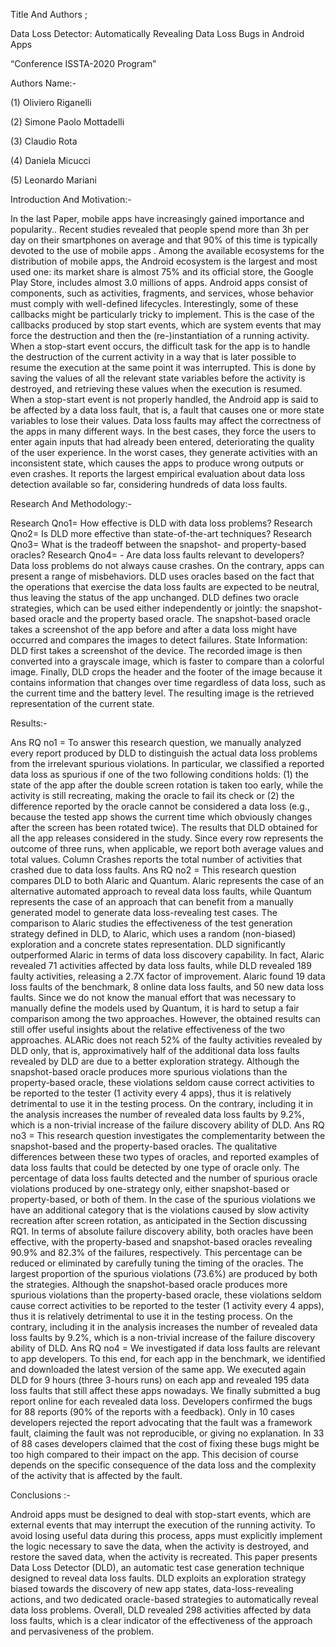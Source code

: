 
Title And Authors ;

Data Loss Detector: Automatically Revealing Data Loss Bugs in Android Apps

“Conference ISSTA-2020 Program”

Authors Name:-

(1) Oliviero Riganelli

(2) Simone Paolo Mottadelli

(3) Claudio Rota

(4) Daniela Micucci

(5) Leonardo Mariani

Introduction And Motivation:-

In the last Paper, mobile apps have increasingly gained importance and popularity.. Recent studies revealed that people spend more than 3h per day on their smartphones on average and that 90% of this time is typically devoted to the use of mobile apps . Among the available ecosystems for the distribution of mobile apps, the Android ecosystem is the largest and most used one: its market share is almost 75% and its official store, the Google Play Store, includes almost 3.0 millions of apps. Android apps consist of components, such as activities, fragments, and services, whose behavior must comply with well-defined lifecycles. Interestingly, some of these callbacks might be particularly tricky to implement. This is the case of the callbacks produced by stop start events, which are system events that may force the destruction and then the (re-)instantiation of a running activity. When a stop-start event occurs, the difficult task for the app is to handle the destruction of the current activity in a way that is later possible to resume the execution at the same point it was interrupted. This is done by saving the values of all the relevant state variables before the activity is destroyed, and retrieving these values when the execution is resumed. When a stop-start event is not properly handled, the Android app is said to be affected by a data loss fault, that is, a fault that causes one or more state variables to lose their values. Data loss faults may affect the correctness of the apps in many different ways. In the best cases, they force the users to enter again inputs that had already been entered, deteriorating the quality of the user experience. In the worst cases, they generate activities with an inconsistent state, which causes the apps to produce wrong outputs or even crashes. It reports the largest empirical evaluation about data loss detection available so far, considering hundreds of data loss faults.

Research And Methodology:- 

Research Qno1= How effective is DLD with data loss problems?
Research Qno2= Is DLD more effective than state-of-the-art techniques? 
Research Qno3= What is the tradeoff between the snapshot- and property-based oracles?
Research Qno4= - Are data loss faults relevant to developers?
Data loss problems do not always cause crashes. On the contrary, apps can present a range of misbehaviors. DLD uses oracles based on the fact that the operations that exercise the data loss faults are expected to be neutral, thus leaving the status of the app unchanged. DLD defines two oracle strategies, which can be used either independently or jointly: the snapshot-based oracle and the property based oracle. The snapshot-based oracle takes a screenshot of the app before and after a data loss might have occurred and compares the images to detect failures. State Information: DLD first takes a screenshot of the device. The recorded image is then converted into a grayscale image, which is faster to compare than a colorful image. Finally, DLD crops the header and the footer of the image because it contains information that changes over time regardless of data loss, such as the current time and the battery level. The resulting image is the retrieved representation of the current state.

Results:-

Ans RQ no1 = To answer this research question, we manually analyzed every report produced by DLD to distinguish the actual data loss problems from the irrelevant spurious violations. In particular, we classified a reported data loss as spurious if one of the two following conditions holds: (1) the state of the app after the double screen rotation is taken too early, while the activity is still recreating, making the oracle to fail its check or (2) the difference reported by the oracle cannot be considered a data loss (e.g., because the tested app shows the current time which obviously changes after the screen has been rotated twice). The results that DLD obtained for all the app releases considered in the study. Since every row represents the outcome of three runs, when applicable, we report both average values and total values. Column Crashes reports the total number of activities that crashed due to data loss faults.
Ans RQ no2 = This research question compares DLD to both Alaric and Quantum. Alaric represents the case of an alternative automated approach to reveal data loss faults, while Quantum represents the case of an approach that can benefit from a manually generated model to generate data loss-revealing test cases. The comparison to Alaric studies the effectiveness of the test generation strategy defined in DLD, to Alaric, which uses a random (non-biased) exploration and a concrete states representation. DLD significantly outperformed Alaric in terms of data loss discovery capability. In fact, Alaric revealed 71 activities affected by data loss faults, while DLD revealed 189 faulty activities, releasing a 2.7X factor of improvement. Alaric found 19 data loss faults of the benchmark, 8 online data loss faults, and 50 new data loss faults. Since we do not know the manual effort that was necessary to manually define the models used by Quantum, it is hard to setup a fair comparison among the two approaches. However, the obtained results can still offer useful insights about the relative effectiveness of the two approaches. ALARic does not reach 52% of the faulty activities revealed by DLD only, that is, approximatively half of the additional data loss faults revealed by DLD are due to a better exploration strategy. Although the snapshot-based oracle produces more spurious violations than the property-based oracle, these violations seldom cause correct activities to be reported to the tester (1 activity every 4 apps), thus it is relatively detrimental to use it in the testing process. On the contrary, including it in the analysis increases the number of revealed data loss faults by 9.2%, which is a non-trivial increase of the failure discovery ability of DLD.
Ans RQ no3 = This research question investigates the complementarity between the snapshot-based and the property-based oracles. The qualitative differences between these two types of oracles, and reported examples of data loss faults that could be detected by one type of oracle only. The percentage of data loss faults detected and the number of spurious oracle violations produced by one-strategy only, either snapshot-based or property-based, or both of them. In the case of the spurious violations we have an additional category that is the violations caused by slow activity recreation after screen rotation, as anticipated in the Section discussing RQ1. In terms of absolute failure discovery ability, both oracles have been effective, with the property-based and snapshot-based oracles revealing 90.9% and 82.3% of the failures, respectively. This percentage can be reduced or eliminated by carefully tuning the timing of the oracles. The largest proportion of the spurious violations (73.6%) are produced by both the strategies. Although the snapshot-based oracle produces more spurious violations than the property-based oracle, these violations seldom cause correct activities to be reported to the tester (1 activity every 4 apps), thus it is relatively detrimental to use it in the testing process. On the contrary, including it in the analysis increases the number of revealed data loss faults by 9.2%, which is a non-trivial increase of the failure discovery ability of DLD.
Ans RQ no4 = We investigated if data loss faults are relevant to app developers. To this end, for each app in the benchmark, we identified and downloaded the latest version of the same app. We executed again DLD for 9 hours (three 3-hours runs) on each app and revealed 195 data loss faults that still affect these apps nowadays. We finally submitted a bug report online for each revealed data loss. Developers confirmed the bugs for 88 reports (90% of the reports with a feedback). Only in 10 cases developers rejected the report advocating that the fault was a framework fault, claiming the fault was not reproducible, or giving no explanation. In 33 of 88 cases developers claimed that the cost of fixing these bugs might be too high compared to their impact on the app. This decision of course depends on the specific consequence of the data loss and the complexity of the activity that is affected by the fault.

Conclusions :-

Android apps must be designed to deal with stop-start events, which are external events that may interrupt the execution of the running activity. To avoid losing useful data during this process, apps must explicitly implement the logic necessary to save the data, when the activity is destroyed, and restore the saved data, when the activity is recreated. This paper presents Data Loss Detector (DLD), an automatic test case generation technique designed to reveal data loss faults. DLD exploits an exploration strategy biased towards the discovery of new app states, data-loss-revealing actions, and two dedicated oracle-based strategies to automatically reveal data loss problems. Overall, DLD revealed 298 activities affected by data loss faults, which is a clear indicator of the effectiveness of the approach and pervasiveness of the problem.

